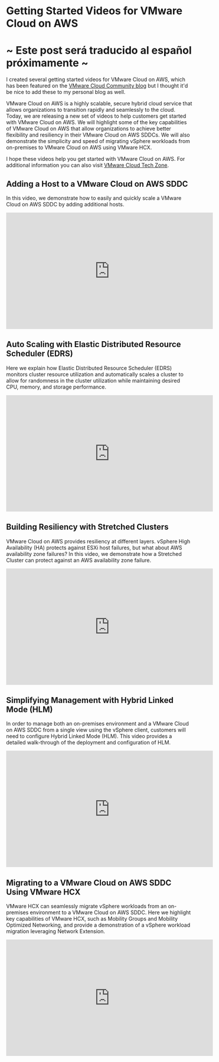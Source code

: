 # Getting Started Videos for VMware Cloud on AWS


# ~ Este post será traducido al español próximamente ~

I created several getting started videos for VMware Cloud on AWS, which has been featured on the [VMware Cloud Community blog][vmware-cloud-blog-link] but I thought it'd be nice to add these to my personal blog as well. 

VMware Cloud on AWS is a highly scalable, secure hybrid cloud service that allows organizations to transition rapidly and seamlessly to the cloud. Today, we are releasing a new set of videos to help customers get started with VMware Cloud on AWS. We will highlight some of the key capabilities of VMware Cloud on AWS that allow organizations to achieve better flexibility and resiliency in their VMware Cloud on AWS SDDCs. We will also demonstrate the simplicity and speed of migrating vSphere workloads from on-premises to VMware Cloud on AWS using VMware HCX.

I hope these videos help you get started with VMware Cloud on AWS. For additional information you can also visit [VMware Cloud Tech Zone][vmware-tech-zone-link]. 


## Adding a Host to a VMware Cloud on AWS SDDC
In this video, we demonstrate how to easily and quickly scale a VMware Cloud on AWS SDDC by adding additional hosts.

<iframe width="560" height="315" src="https://www.youtube.com/embed/jSMePSSTzMw" title="YouTube video player" frameborder="0" allow="accelerometer; autoplay; clipboard-write; encrypted-media; gyroscope; picture-in-picture" allowfullscreen></iframe>

## Auto Scaling with Elastic Distributed Resource Scheduler (EDRS)
Here we explain how Elastic Distributed Resource Scheduler (EDRS) monitors cluster resource utilization and automatically scales a cluster to allow for randomness in the cluster utilization while maintaining desired CPU, memory, and storage performance.

<iframe width="560" height="315" src="https://www.youtube.com/embed/Qsx1EHZUZrc" title="YouTube video player" frameborder="0" allow="accelerometer; autoplay; clipboard-write; encrypted-media; gyroscope; picture-in-picture" allowfullscreen></iframe>

## Building Resiliency with Stretched Clusters
VMware Cloud on AWS provides resiliency at different layers. vSphere High Availability (HA) protects against ESXi host failures, but what about AWS availability zone failures? In this video, we demonstrate how a Stretched Cluster can protect against an AWS availability zone failure.

<iframe width="560" height="315" src="https://www.youtube.com/embed/ECDGe2MMass" title="YouTube video player" frameborder="0" allow="accelerometer; autoplay; clipboard-write; encrypted-media; gyroscope; picture-in-picture" allowfullscreen></iframe>

## Simplifying Management with Hybrid Linked Mode (HLM)
In order to manage both an on-premises environment and a VMware Cloud on AWS SDDC from a single view using the vSphere client, customers will need to configure Hybrid Linked Mode (HLM). This video provides a detailed walk-through of the deployment and configuration of HLM.

<iframe width="560" height="315" src="https://www.youtube.com/embed/CR8Ih0NKoVI" title="YouTube video player" frameborder="0" allow="accelerometer; autoplay; clipboard-write; encrypted-media; gyroscope; picture-in-picture" allowfullscreen></iframe>

## Migrating to a VMware Cloud on AWS SDDC Using VMware HCX
VMware HCX can seamlessly migrate vSphere workloads from an on-premises environment to a VMware Cloud on AWS SDDC. Here we highlight key capabilities of VMware HCX, such as Mobility Groups and Mobility Optimized Networking, and provide a demonstration of a vSphere workload migration leveraging Network Extension.

<iframe width="560" height="315" src="https://www.youtube.com/embed/9nSy1Pe8GA8" title="YouTube video player" frameborder="0" allow="accelerometer; autoplay; clipboard-write; encrypted-media; gyroscope; picture-in-picture" allowfullscreen></iframe>


[vmware-cloud-blog-link]: https://cloud.vmware.com/community/2021/07/29/getting-started-videos-vmware-cloud-aws/?src=so_5d42086649d4a&cid=70134000001CUn1
[vmware-tech-zone-link]: https://vmc.techzone.vmware.com/



